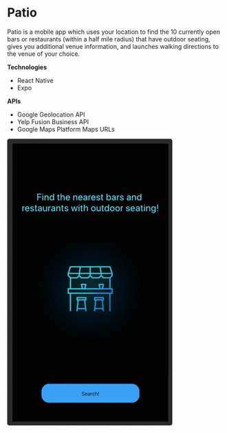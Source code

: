 # Patio

Patio is a mobile app which uses your location to find the 10 currently open bars or restaurants (within a half mile radius) that have outdoor seating, gives you additional venue information, and launches walking directions to the venue of your choice.


**Technologies**
* React Native
* Expo

**APIs**
* Google Geolocation API
* Yelp Fusion Business API
* Google Maps Platform Maps URLs



![Patio Demo](PatioDemo.gif)
